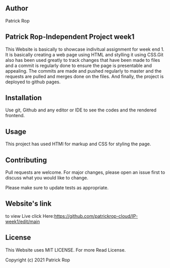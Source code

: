 ## Author
Patrick Rop

## Patrick Rop-Independent Project week1
This Website is basically to showcase indivitual assignment for week end 1.  It is basically creating a web page using HTML and stylling it using CSS.Git also has been used greatly to track changes that have been made to files and a commit is regularly done to ensure the page is presentable and appealing. The commits are made and pushed regularly to master and the requests are pulled and merges done on the files. And finally, the project is deployed to github pages.

## Installation

Use git, Github and any editor or IDE to see the codes and the rendered frontend.

## Usage

This project has used HTMl for markup and CSS for styling the page.


## Contributing
Pull requests are welcome. For major changes, please open an issue first to discuss what you would like to change.

Please make sure to update tests as appropriate.

## Website's link
to view Live click Here:https://github.com/patrickrop-cloud/IP-week1/edit/main

## License
This Website uses MIT LICENSE. For more Read License.

Copyright (c) 2021 Patrick Rop
